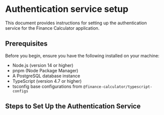 # Authentication service setup

This document provides instructions for setting up the authentication service for the Finance Calculator application.

## Prerequisites

Before you begin, ensure you have the following installed on your machine:

- Node.js (version 14 or higher)
- pnpm (Node Package Manager)
- A PostgreSQL database instance
- TypeScript (version 4.7 or higher)
- tsconfig base configurations from `@finance-calculator/typescript-configs`

## Steps to Set Up the Authentication Service
